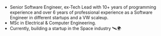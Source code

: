 - Senior Software Engineer, ex-Tech Lead with 10+ years of programming experience and over 6 years of professional experience as a Software Engineer in different startups and a VW scaleup.
- MSc in Electrical & Computer Engineering.
- Currently, building a startup in the Space industry 🛰️🌍

